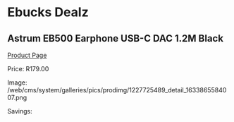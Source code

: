 
# Ebucks Dealz
## Astrum EB500 Earphone USB-C DAC 1.2M Black
[Product Page](https://www.ebucks.com/web/shop/productSelected.do?prodId=1227725489&catId=1207273786)

Price: R179.00

Image: /web/cms/system/galleries/pics/prodimg/1227725489_detail_1633865584007.png

Savings: 


	